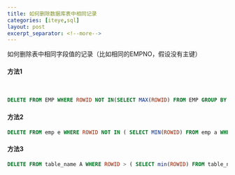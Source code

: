 ```yaml
---
title: 如何删除数据库表中相同记录
categories: [iteye,sql]
layout: post
excerpt_separator: <!--more-->
---
```

如何删除表中相同字段值的记录（比如相同的EMPNO，假设没有主键）<!--more-->

#### 方法1 
  
```sql  
DELETE FROM EMP WHERE ROWID NOT IN(SELECT MAX(ROWID) FROM EMP GROUP BY EMPNO);
```

#### 方法2  

```sql
DELETE FROM emp e WHERE ROWID NOT IN ( SELECT MIN(ROWID) FROM emp a WHERE e.empno=a.empno);
```

#### 方法3

```sql
DELETE FROM table_name A WHERE ROWID > ( SELECT min(ROWID) FROM table_name B WHERE A.col = B.col);
```
